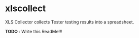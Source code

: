 # xlscollect
XLS Collector collects Tester testing results into a spreadsheet.

**TODO** : Write this ReadMe!!!
